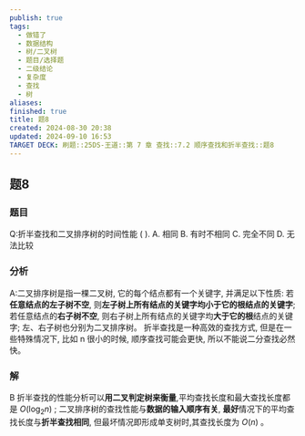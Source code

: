 ```yaml
---
publish: true
tags:
  - 做错了
  - 数据结构
  - 树/二叉树
  - 题目/选择题
  - 二级结论
  - 复杂度
  - 查找
  - 树
aliases: 
finished: true
title: 题8
created: 2024-08-30 20:38
updated: 2024-09-10 16:53
TARGET DECK: 刷题::25DS-王道::第 7 章 查找::7.2 顺序查找和折半查找::题8
---
```

## 题8
### 题目
Q:折半查找和二叉排序树的时间性能 ( ).
A. 相同 
B. 有时不相同 
C. 完全不同 
D. 无法比较
### 分析
A:二叉排序树是指一棵二叉树, 它的每个结点都有一个关键字, 并满足以下性质: 若**任意结点的左子树不空**, 则**左子树上所有结点的关键字均小于它的根结点的关键字**;
若任意结点的**右子树不空**, 则右子树上所有结点的关键字均**大于它的根**结点的关键字;
左、右子树也分别为二叉排序树。
折半查找是一种高效的查找方式, 但是在一些特殊情况下, 比如 n 很小的时候, 顺序查找可能会更快, 所以不能说二分查找必然快。
### 解
B
折半查找的性能分析可以**用二叉判定树来衡量**,平均查找长度和最大查找长度都是 $O\left( {{\log }_{2}n}\right)$ ; 
二叉排序树的查找性能与**数据的输入顺序有关**, **最好**情况下的平均查找长度与**折半查找相同**, 但最坏情况即形成单支树时,其查找长度为 $O\left( n\right)$ 。
<!--ID: 1726632849759-->


